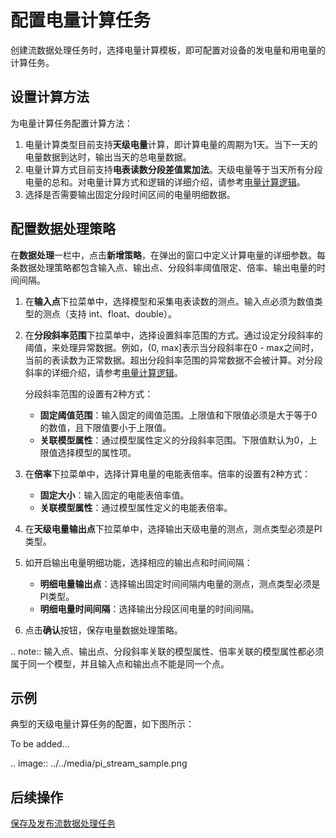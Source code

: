 # 配置电量计算任务

创建流数据处理任务时，选择电量计算模板，即可配置对设备的发电量和用电量的计算任务。

## 设置计算方法

为电量计算任务配置计算方法：

1. 电量计算类型目前支持**天级电量**计算，即计算电量的周期为1天。当下一天的电量数据到达时，输出当天的总电量数据。       
2.  电量计算方式目前支持**电表读数分段差值累加法**。天级电量等于当天所有分段电量的总和。对电量计算方式和逻辑的详细介绍，请参考[电量计算逻辑](../../reference/power_calculation_logic.html)。
3. 选择是否需要输出固定分段时间区间的电量明细数据。

## 配置数据处理策略

在**数据处理**一栏中，点击**新增策略**，在弹出的窗口中定义计算电量的详细参数。每条数据处理策略都包含输入点、输出点、分段斜率阈值限定、倍率、输出电量的时间间隔。

1. 在**输入点**下拉菜单中，选择模型和采集电表读数的测点。输入点必须为数值类型的测点（支持 int、float、double）。

2. 在**分段斜率范围**下拉菜单中，选择设置斜率范围的方式。通过设定分段斜率的阈值，来处理异常数据。例如，(0, max]表示当分段斜率在0 - max之间时，当前的表读数为正常数据。超出分段斜率范围的异常数据不会被计算。对分段斜率的详细介绍，请参考[电量计算逻辑](../../reference/power_calculation_logic.html)。

   分段斜率范围的设置有2种方式：

   - **固定阈值范围**：输入固定的阈值范围。上限值和下限值必须是大于等于0的数值，且下限值要小于上限值。
   - **关联模型属性**：通过模型属性定义的分段斜率范围。下限值默认为0，上限值选择模型的属性项。

3. 在**倍率**下拉菜单中，选择计算电量的电能表倍率。倍率的设置有2种方式：

   - **固定大小**：输入固定的电能表倍率值。
   - **关联模型属性**：通过模型属性定义的电能表倍率。

4. 在**天级电量输出点**下拉菜单中，选择输出天级电量的测点，测点类型必须是PI类型。

5. 如开启输出电量明细功能，选择相应的输出点和时间间隔：

   - **明细电量输出点**：选择输出固定时间间隔内电量的测点，测点类型必须是PI类型。
   - **明细电量时间间隔**：选择输出分段区间电量的时间间隔。

6. 点击**确认**按钮，保存电量数据处理策略。

.. note:: 输入点、输出点、分段斜率关联的模型属性、倍率关联的模型属性都必须属于同一个模型，并且输入点和输出点不能是同一个点。

## 示例

典型的天级电量计算任务的配置，如下图所示：

To be added...

.. image:: ../../media/pi_stream_sample.png

## 后续操作

[保存及发布流数据处理任务](publishing_job)